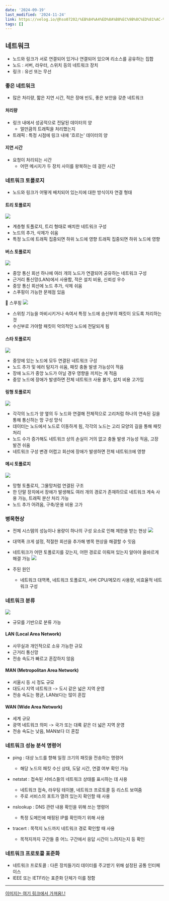 ```yaml
---
date: '2024-09-19'
last_modified: '2024-11-24'
link: https://velog.io/@hso07202/%EB%84%A4%ED%8A%B8%EC%9B%8C%ED%81%AC-%EB%84%A4%ED%8A%B8%EC%9B%8C%ED%81%AC-%EA%B8%B0%EC%B4%88
tags: []
---
```


## 네트워크

  * 노드와 링크가 서로 연결되어 있거나 연결되어 있으며 리소스를 공유하는 집합
  * 노드 : 서버, 라우터, 스위치 등의 네트워크 장치
  * 링크 : 유선 또는 무선



### 좋은 네트워크

  * 많은 처리량, 짧은 지연 시간, 적은 장애 빈도, 좋은 보안을 갖춘 네트워크



#### 처리량

  * 링크 내에서 성공적으로 전달된 데이터의 양
    * 얼만큼의 트래픽을 처리했는지
  * 트래픽 : 특정 시점에 링크 내에 '흐르는' 데이터의 양



#### 지연 시간

  * 요청이 처리되는 시간
    * 어떤 메시지가 두 장치 사이를 왕복하는 데 걸린 시간



### 네트워크 토폴로지

  * 노드와 링크가 어떻게 배치되어 있는지에 대한 방식이자 연결 형태



#### 트리 토폴로지

![](https://velog.velcdn.com/images/hso07202/post/f81a68f3-65df-4b4d-956f-9d15ca7e8ff3/image.png)

  * 계층형 토폴로지, 트리 형태로 배치한 네트워크 구성
  * 노드의 추가, 삭제가 쉬움
  * 특정 노드에 트래픽 집중되면 하위 노드에 영향 트래픽 집중되면 하위 노드에 영향



#### 버스 토폴로지

![](https://velog.velcdn.com/images/hso07202/post/a657d84b-7319-4f0d-b22e-b21ba7227b10/image.png)

  * 중앙 통신 회선 하나에 여러 개의 노드가 연결되어 공유하는 네트워크 구성
  * 근거리 통신망(LAN)에서 사용함, 적은 설치 비용, 신뢰성 우수
  * 중앙 통신 회선에 노드 추가, 삭제 쉬움
  * 스푸핑이 가능한 문제점 있음



📕 스푸핑 ![](https://velog.velcdn.com/images/hso07202/post/a23760e6-9814-4e99-a175-618fca716f08/image.png)

  * 스위칭 기능을 마비시키거나 속여서 특정 노드에 송신부의 패킷이 오도록 처리하는 것
  * 수신부로 가야할 패킷이 악의적인 노드에 전달되게 됨



#### 스타 토폴로지

![](https://velog.velcdn.com/images/hso07202/post/01fea3f9-3ad8-4c14-8d9c-6b381f8ae0ac/image.png)

  * 중앙에 있는 노드에 모두 연결된 네트워크 구성
  * 노드 추가 및 에러 탐지가 쉬움, 패킷 충돌 발생 가능성이 적음
  * 장애 노드가 중앙 노드가 아닐 경우 영향을 끼치는 게 적음
  * 중앙 노드에 장애가 발생하면 전체 네트워크 사용 불가, 설치 비용 고가임



#### 링형 토폴로지

![](https://velog.velcdn.com/images/hso07202/post/7f5fc005-36f9-4751-a87d-0341cd1e53a5/image.png)

  * 각각의 노드가 양 옆의 두 노드와 연결해 전체적으로 고리처럼 하나의 연속된 길을 통해 통신하는 망 구성 망식
  * 데이터는 노드에서 노드로 이동하게 됨, 각각의 노드는 고리 모양의 길을 통해 패킷 처리
  * 노드 수가 증가해도 네트워크 상의 손실이 거의 없고 충돌 발생 가능성 적음, 고장 발견 쉬움
  * 네트워크 구성 변경 어렵고 회선에 장애가 발생하면 전체 네트워크에 영향



#### 메시 토폴로지

![](https://velog.velcdn.com/images/hso07202/post/ceab50af-7969-4786-9829-01e5a704530c/image.png)

  * 망형 토폴로지, 그물망처럼 연결된 구조
  * 한 단말 장치에서 장애가 발생해도 여러 개의 경로가 존재하므로 네트워크 계속 사용 가능, 트래픽 분산 처리 가능
  * 노드 추가 어려움, 구축/운용 비용 고가



### 병목현상

  * 전체 시스템의 성능이나 용량이 하나의 구성 요소로 인해 제한을 받는 현상 ![](https://velog.velcdn.com/images/hso07202/post/d4435e90-6f5e-400f-bfe7-ddd919588cd0/image.png)

  * 대역폭 크게 설정, 적절한 회선을 추가해 병목 현상을 해결할 수 잇음

  * 네트워크가 어떤 토폴로지를 갖는지, 어떤 경로로 이뤄져 있는지 알아야 올바르게 해결 가능 ![](https://velog.velcdn.com/images/hso07202/post/1b18d592-376e-4f2e-90e3-4e3ec443a86a/image.png)

  * 주된 원인

    * 네트워크 대역폭, 네트워크 토폴로지, 서버 CPU/메모리 사용량, 비효율적 네트워크 구성



### 네트워크 분류

![](https://velog.velcdn.com/images/hso07202/post/7d7c4310-ef9e-452c-83d3-a1083fa4353b/image.png)

  * 규모를 기반으로 분류 가능



#### LAN (Local Area Network)

  * 사무실과 개인적으로 소유 가능한 규모
  * 근거리 통신망
  * 전송 속도가 빠르고 혼잡하지 않음



#### MAN (Metropolitan Area Network)

  * 서울시 등 시 정도 규모
  * 대도시 지역 네트워크 -> 도시 같은 넓은 지역 운영
  * 전송 속도는 평균, LAN보다는 많이 혼잡



#### WAN (Wide Area Network)

  * 세계 규모
  * 광역 네트워크 의미 -> 국가 또는 대륙 같은 더 넓은 지역 운영
  * 전송 속도는 낮음, MAN보다 더 혼잡



### 네트워크 성능 분석 명령어

  * ping : 대상 노드를 향해 일정 크기의 패킷을 전송하는 명령어

    * 해당 노드의 패킷 수신 상태, 도달 시간, 연결 여부 확인 가능
  * netstat : 접속된 서비스들의 네트워크 상태를 표시하는 데 사용

    * 네트워크 접속, 라우팅 테이블, 네트워크 프로토콜 등 리스트 보여줌
    * 주로 서비스의 포트가 열려 있는지 확인할 때 사용
  * nslookup : DNS 관련 내용 확인을 위해 쓰는 명령어

    * 특정 도메인에 매핑된 IP를 확인하기 위해 사용
  * tracert : 목적지 노드까지 네트워크 경로 확인할 때 사용

    * 목적지까지 구간들 중 어느 구간에서 응답 시간이 느려지는지 등 확인



### 네트워크 프로토콜 표준화

  * 네트워크 프로토콜 : 다른 장치들기리 데이터를 주고받기 위해 설정된 공통 인터페이스
  * IEEE 또는 IETF라는 표준화 단체가 이를 정함



* * *

[이미지는 여기 링크에서 가져옴!.!](https://moosongsong.github.io/junior-be-interview/03_%EB%84%A4%ED%8A%B8%EC%9B%8C%ED%81%AC/%ED%86%A0%ED%8F%B4%EB%A1%9C%EC%A7%80%EC%99%80%20%EB%B3%91%EB%AA%A9%ED%98%84%EC%83%81.html#%E1%84%82%E1%85%A6%E1%84%90%E1%85%B3%E1%84%8B%E1%85%AF%E1%84%8F%E1%85%B3-%E1%84%90%E1%85%A9%E1%84%91%E1%85%A9%E1%86%AF%E1%84%85%E1%85%A9%E1%84%8C%E1%85%B5)